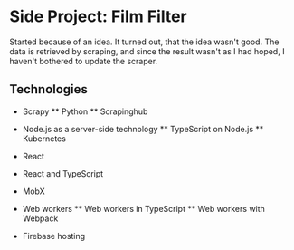 # Side Project: Film Filter

Started because of an idea. It turned out, that the idea wasn't good. The data is retrieved by scraping, and since the result wasn't as I had hoped, I haven't bothered to update the scraper.

## Technologies

* Scrapy
** Python
** Scrapinghub

* Node.js as a server-side technology
** TypeScript on Node.js
** Kubernetes

* React
* React and TypeScript
* MobX
* Web workers
** Web workers in TypeScript
** Web workers with Webpack
* Firebase hosting
